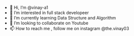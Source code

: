 - 👋 Hi, I’m @vinay-a1
- 👀 I’m interested in full stack developeer
- 🌱 I’m currently learning Data Structure and Algorithm
- 💞️ I’m looking to collaborate on Youtube
- 📫 How to reach me , follow me on instagram @the.vinay03

<!---
vinay-a1/vinay-a1 is a ✨ special ✨ repository because its `README.md` (this file) appears on your GitHub profile.
You can click the Preview link to take a look at your changes.
--->
